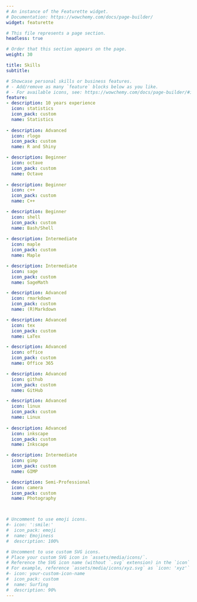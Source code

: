 ```yaml
---
# An instance of the Featurette widget.
# Documentation: https://wowchemy.com/docs/page-builder/
widget: featurette

# This file represents a page section.
headless: true

# Order that this section appears on the page.
weight: 30

title: Skills
subtitle:

# Showcase personal skills or business features.
# - Add/remove as many `feature` blocks below as you like.
# - For available icons, see: https://wowchemy.com/docs/page-builder/#icons
feature:
- description: 10 years experience 
  icon: statistics
  icon_pack: custom
  name: Statistics
  
- description: Advanced
  icon: rlogo
  icon_pack: custom
  name: R and Shiny

- description: Beginner
  icon: octave
  icon_pack: custom
  name: Octave
  
- description: Beginner
  icon: c++
  icon_pack: custom
  name: C++

- description: Beginner
  icon: shell
  icon_pack: custom
  name: Bash/Shell
  
- description: Intermediate
  icon: maple
  icon_pack: custom
  name: Maple

- description: Intermediate 
  icon: sage
  icon_pack: custom
  name: SageMath

- description: Advanced
  icon: rmarkdown
  icon_pack: custom
  name: (R)Markdown

- description: Advanced
  icon: tex
  icon_pack: custom
  name: LaTex

- description: Advanced
  icon: office
  icon_pack: custom
  name: Office 365

- description: Advanced
  icon: github
  icon_pack: custom
  name: GitHub

- description: Advanced
  icon: linux
  icon_pack: custom
  name: Linux
  
- description: Advanced
  icon: inkscape
  icon_pack: custom
  name: Inkscape

- description: Intermediate
  icon: gimp
  icon_pack: custom
  name: GIMP

- description: Semi-Professional
  icon: camera
  icon_pack: custom
  name: Photography



# Uncomment to use emoji icons.
#- icon: ':smile:'
#  icon_pack: emoji
#  name: Emojiness
#  description: 100% 

# Uncomment to use custom SVG icons.
# Place your custom SVG icon in `assets/media/icons/`.
# Reference the SVG icon name (without `.svg` extension) in the `icon` field.
# For example, reference `assets/media/icons/xyz.svg` as `icon: 'xyz'`
#- icon: your-custom-icon-name
#  icon_pack: custom
#  name: Surfing
#  description: 90%
---
```

